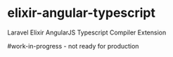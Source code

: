 # elixir-angular-typescript
Laravel Elixir AngularJS Typescript Compiler Extension

#work-in-progress - not ready for production
